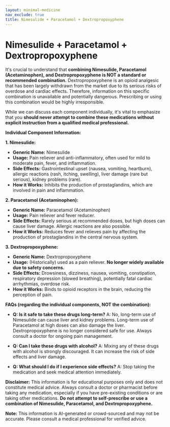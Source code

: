 ```yaml
---
layout: minimal-medicine
nav_exclude: true
title: Nimesulide + Paracetamol + Dextropropoxyphene
---
```


# Nimesulide + Paracetamol + Dextropropoxyphene

It's crucial to understand that **combining Nimesulide, Paracetamol (Acetaminophen), and Dextropropoxyphene is NOT a standard or recommended combination.**  Dextropropoxyphene is an opioid analgesic that has been largely withdrawn from the market due to its serious risks of overdose and cardiac effects.  Therefore, information on this specific combination is unavailable and potentially dangerous.  Prescribing or using this combination would be highly irresponsible.

While we can discuss each component individually,  it's vital to emphasize that you **should never attempt to combine these medications without explicit instruction from a qualified medical professional.**


**Individual Component Information:**

**1. Nimesulide:**

* **Generic Name:** Nimesulide
* **Usage:**  Pain reliever and anti-inflammatory, often used for mild to moderate pain, fever, and inflammation.
* **Side Effects:**  Gastrointestinal upset (nausea, vomiting, heartburn), allergic reactions (rash, itching, swelling), liver damage (rare but serious), kidney problems (rare).
* **How it Works:**  Inhibits the production of prostaglandins, which are involved in pain and inflammation.


**2. Paracetamol (Acetaminophen):**

* **Generic Name:** Paracetamol (Acetaminophen)
* **Usage:** Pain reliever and fever reducer.
* **Side Effects:**  Rarely serious at recommended doses, but high doses can cause liver damage.  Allergic reactions are also possible.
* **How it Works:**  Reduces fever and relieves pain by affecting the production of prostaglandins in the central nervous system.


**3. Dextropropoxyphene:**

* **Generic Name:** Dextropropoxyphene
* **Usage:**  (Historically) used as a pain reliever.  **No longer widely available due to safety concerns.**
* **Side Effects:**  Drowsiness, dizziness, nausea, vomiting, constipation, respiratory depression (slowed breathing), potentially fatal cardiac arrhythmias, overdose risk.
* **How it Works:**  Binds to opioid receptors in the brain, reducing the perception of pain.


**FAQs (regarding the individual components, NOT the combination):**

* **Q: Is it safe to take these drugs long-term?**  A: No, long-term use of Nimesulide can cause liver and kidney problems.  Long-term use of Paracetamol at high doses can also damage the liver. Dextropropoxyphene is no longer considered safe for use. Always consult a doctor for ongoing pain management.

* **Q: Can I take these drugs with alcohol?** A:  Mixing any of these drugs with alcohol is strongly discouraged.  It can increase the risk of side effects and liver damage.

* **Q: What should I do if I experience side effects?** A: Stop taking the medication and seek medical attention immediately.


**Disclaimer:** This information is for educational purposes only and does not constitute medical advice.  Always consult a doctor or pharmacist before taking any medication, especially if you have pre-existing conditions or are taking other medications.  **Do not attempt to self-prescribe or use a combination of Nimesulide, Paracetamol, and Dextropropoxyphene.**


**Note:** This information is AI-generated or crowd-sourced and may not be accurate. Please consult a medical professional for verified advice.